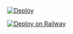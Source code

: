 [![Deploy](https://www.herokucdn.com/deploy/button.svg)]([https://github.com/](https://heroku.com/deploy?template=https://github.com/Luuna6/VsCodesHeroku))

[![Deploy on Railway](https://railway.app/button.svg)](https://railway.app/new/template?template=https://github.com/akuhnet/vscodehero)
